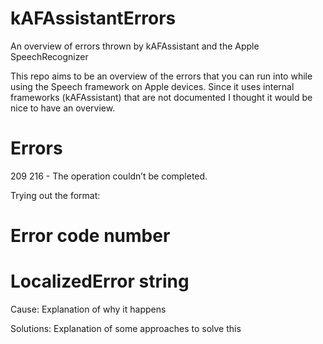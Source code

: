 # kAFAssistantErrors
An overview of errors thrown by kAFAssistant and the Apple SpeechRecognizer 

This repo aims to be an overview of the errors that you can run into while using the Speech framework on Apple devices. Since it uses internal frameworks (kAFAssistant) that are not documented I thought it would be nice to have an overview.


# Errors

209
216 - The operation couldn’t be completed.


Trying out the format:

# Error code number
# LocalizedError string

Cause:
Explanation of why it happens

Solutions:
Explanation of some approaches to solve this
